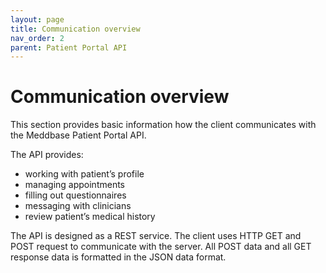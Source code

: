 ```yaml
---
layout: page
title: Communication overview
nav_order: 2
parent: Patient Portal API
---
```


# Communication overview

This section provides basic information how the client communicates with the Meddbase Patient Portal API.

The API provides:

- working with patient’s profile
- managing appointments
- filling out questionnaires
- messaging with clinicians
- review patient’s medical history

The API is designed as a REST service. The client uses HTTP GET and POST request to communicate with the server. All POST data and all GET response data is formatted in the JSON data format.
